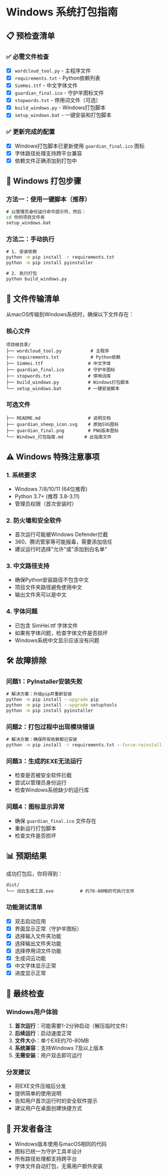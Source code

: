 # Windows 系统打包指南

## 📋 预检查清单

### ✅ 必需文件检查
- [x] `wordcloud_tool.py` - 主程序文件
- [x] `requirements.txt` - Python依赖列表
- [x] `SimHei.ttf` - 中文字体文件
- [x] `guardian_final.ico` - 守护羊图标文件
- [x] `stopwords.txt` - 停用词文件（可选）
- [x] `build_windows.py` - Windows打包脚本
- [x] `setup_windows.bat` - 一键安装和打包脚本

### ✅ 更新完成的配置
- [x] Windows打包脚本已更新使用 `guardian_final.ico` 图标
- [x] 字体路径处理支持跨平台兼容
- [x] 依赖文件正确添加到打包中

## 🚀 Windows 打包步骤

### 方法一：使用一键脚本（推荐）
```cmd
# 以管理员身份运行命令提示符，然后：
cd 你的项目文件夹
setup_windows.bat
```

### 方法二：手动执行
```cmd
# 1. 安装依赖
python -m pip install -r requirements.txt
python -m pip install pyinstaller

# 2. 执行打包
python build_windows.py
```

## 📁 文件传输清单

从macOS传输到Windows系统时，确保以下文件存在：

### 核心文件
```
项目根目录/
├── wordcloud_tool.py           # 主程序
├── requirements.txt            # Python依赖
├── SimHei.ttf                 # 中文字体
├── guardian_final.ico         # 守护羊图标
├── stopwords.txt              # 停用词库
├── build_windows.py           # Windows打包脚本
└── setup_windows.bat          # 一键安装脚本
```

### 可选文件
```
├── README.md                  # 说明文档
├── guardian_sheep_icon.svg    # 原始SVG图标
├── guardian_final.png         # PNG版本图标
└── Windows_打包指南.md        # 此指南文件
```

## ⚠️ Windows 特殊注意事项

### 1. 系统要求
- Windows 7/8/10/11 (64位推荐)
- Python 3.7+ (推荐 3.8-3.11)
- 管理员权限（首次安装时）

### 2. 防火墙和安全软件
- 首次运行可能被Windows Defender拦截
- 360、腾讯管家等可能报毒，需要添加信任
- 建议运行时选择"允许"或"添加到白名单"

### 3. 中文路径支持
- 确保Python安装路径不包含中文
- 项目文件夹路径避免使用中文
- 输出文件夹可以是中文

### 4. 字体问题
- 已包含 SimHei.ttf 字体文件
- 如果有字体问题，检查字体文件是否损坏
- Windows系统中文显示应该没有问题

## 🛠️ 故障排除

### 问题1：PyInstaller安装失败
```cmd
# 解决方案：升级pip并重新安装
python -m pip install --upgrade pip
python -m pip install --upgrade setuptools
python -m pip install pyinstaller
```

### 问题2：打包过程中出现模块错误
```cmd
# 解决方案：确保所有依赖都已安装
python -m pip install -r requirements.txt --force-reinstall
```

### 问题3：生成的EXE无法运行
- 检查是否被安全软件拦截
- 尝试以管理员身份运行
- 检查Windows系统缺少的运行库

### 问题4：图标显示异常
- 确保 `guardian_final.ico` 文件存在
- 重新运行打包脚本
- 检查文件是否损坏

## 📊 预期结果

成功打包后，你将得到：

```
dist/
└── 词云生成工具.exe          # 约70-80MB的可执行文件
```

### 功能测试清单
- [x] 双击启动应用
- [x] 界面显示正常（守护羊图标）
- [x] 选择输入文件夹功能
- [x] 选择输出文件夹功能
- [x] 选择停用词文件功能
- [x] 生成词云功能
- [x] 中文字体显示正常
- [x] 进度显示正常

## 🎯 最终检查

### Windows用户体验
1. **首次运行**：可能需要1-2分钟启动（解压临时文件）
2. **后续运行**：启动速度正常
3. **文件大小**：单个EXE约70-80MB
4. **系统兼容**：支持Windows 7及以上版本
5. **无需安装**：用户双击即可运行

### 分发建议
- 将EXE文件压缩后分发
- 提供简单的使用说明
- 告知用户首次运行时的安全软件提示
- 建议用户在桌面创建快捷方式

## 🔧 开发者备注

- Windows版本使用与macOS相同的代码
- 图标已统一为守护工具羊设计
- 所有路径处理都支持跨平台
- 字体文件自动打包，无需用户额外安装 